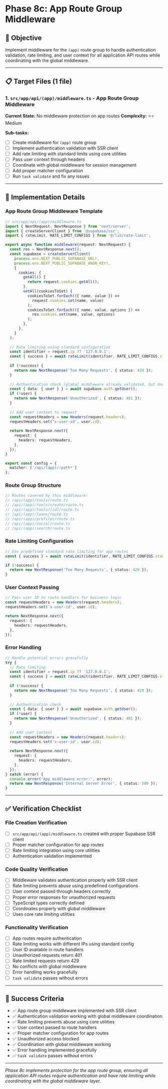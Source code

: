 # Phase 8c: App Route Group Middleware

## 🎯 Objective
Implement middleware for the `(app)` route group to handle authentication validation, rate limiting, and user context for all application API routes while coordinating with the global middleware.

---

## 📋 Target Files (1 file)

### 1. `src/app/api/(app)/middleware.ts` - App Route Group Middleware
**Current State:** No middleware protection on app routes
**Complexity:** ⭐⭐ Medium

**Sub-tasks:**
- [ ] Create middleware for `(app)` route group
- [ ] Implement authentication validation with SSR client
- [ ] Add rate limiting with standard limits using core utilities
- [ ] Pass user context through headers
- [ ] Coordinate with global middleware for session management
- [ ] Add proper matcher configuration
- [ ] Run `task validate` and fix any issues

---

## 🚀 Implementation Details

### App Route Group Middleware Template
```typescript
// src/app/api/(app)/middleware.ts
import { NextRequest, NextResponse } from 'next/server';
import { createServerClient } from '@supabase/ssr';
import { rateLimit, RATE_LIMIT_CONFIGS } from '@/lib/rate-limit';

export async function middleware(request: NextRequest) {
  const res = NextResponse.next();
  const supabase = createServerClient(
    process.env.NEXT_PUBLIC_SUPABASE_URL!,
    process.env.NEXT_PUBLIC_SUPABASE_ANON_KEY!,
    {
      cookies: {
        getAll() {
          return request.cookies.getAll();
        },
        setAll(cookiesToSet) {
          cookiesToSet.forEach(({ name, value }) =>
            request.cookies.set(name, value)
          );
          cookiesToSet.forEach(({ name, value, options }) =>
            res.cookies.set(name, value, options)
          );
        },
      },
    }
  );
  
  // Rate limiting using standard configuration
  const identifier = request.ip ?? '127.0.0.1';
  const { success } = await rateLimit(identifier, RATE_LIMIT_CONFIGS.standard);
  
  if (!success) {
    return new NextResponse('Too Many Requests', { status: 429 });
  }
  
  // Authentication check (global middleware already validated, but double-check)
  const { data: { user } } = await supabase.auth.getUser();
  if (!user) {
    return new NextResponse('Unauthorized', { status: 401 });
  }
  
  // Add user context to request
  const requestHeaders = new Headers(request.headers);
  requestHeaders.set('x-user-id', user.id);
  
  return NextResponse.next({
    request: {
      headers: requestHeaders,
    },
  });
}

export const config = {
  matcher: ['/api/(app)/:path*']
};
```

### Route Group Structure
```typescript
// Routes covered by this middleware:
// /api/(app)/tools/route.ts
// /api/(app)/tools/create/route.ts
// /api/(app)/tools/[id]/route.ts
// /api/(app)/loans/route.ts
// /api/(app)/profiles/route.ts
// /api/(app)/social/route.ts
// /api/(app)/search/route.ts
```

### Rate Limiting Configuration
```typescript
// Use predefined standard rate limiting for app routes
const { success } = await rateLimit(identifier, RATE_LIMIT_CONFIGS.standard);

if (!success) {
  return new NextResponse('Too Many Requests', { status: 429 });
}
```

### User Context Passing
```typescript
// Pass user ID to route handlers for business logic
const requestHeaders = new Headers(request.headers);
requestHeaders.set('x-user-id', user.id);

return NextResponse.next({
  request: {
    headers: requestHeaders,
  },
});
```

### Error Handling
```typescript
// Handle potential errors gracefully
try {
  // Rate limiting
  const identifier = request.ip ?? '127.0.0.1';
  const { success } = await rateLimit(identifier, RATE_LIMIT_CONFIGS.standard);
  
  if (!success) {
    return new NextResponse('Too Many Requests', { status: 429 });
  }
  
  // Authentication check
  const { data: { user } } = await supabase.auth.getUser();
  if (!user) {
    return new NextResponse('Unauthorized', { status: 401 });
  }
  
  // Add user context
  const requestHeaders = new Headers(request.headers);
  requestHeaders.set('x-user-id', user.id);
  
  return NextResponse.next({
    request: {
      headers: requestHeaders,
    },
  });
} catch (error) {
  console.error('App middleware error:', error);
  return new NextResponse('Internal Server Error', { status: 500 });
}
```

---

## ✅ Verification Checklist

### File Creation Verification
- [ ] `src/app/api/(app)/middleware.ts` created with proper Supabase SSR client
- [ ] Proper matcher configuration for app routes
- [ ] Rate limiting integration using core utilities
- [ ] Authentication validation implemented

### Code Quality Verification
- [ ] Middleware validates authentication properly with SSR client
- [ ] Rate limiting prevents abuse using predefined configurations
- [ ] User context passed through headers correctly
- [ ] Proper error responses for unauthorized requests
- [ ] TypeScript types correctly defined
- [ ] Coordinates properly with global middleware
- [ ] Uses core rate limiting utilities

### Functionality Verification
- [ ] App routes require authentication
- [ ] Rate limiting works with different IPs using standard config
- [ ] User ID available in route handlers
- [ ] Unauthorized requests return 401
- [ ] Rate limited requests return 429
- [ ] No conflicts with global middleware
- [ ] Error handling works gracefully
- [ ] `task validate` passes without errors

---

## 🎯 Success Criteria

- ✅ App route group middleware implemented with SSR client
- ✅ Authentication validation working with global middleware coordination
- ✅ Rate limiting prevents abuse using core utilities
- ✅ User context passed to route handlers
- ✅ Proper matcher configuration for app routes
- ✅ Unauthorized access blocked
- ✅ Coordination with global middleware working
- ✅ Error handling implemented gracefully
- ✅ `task validate` passes without errors

---

*Phase 8c implements protection for the app route group, ensuring all application API routes require authentication and have rate limiting while coordinating with the global middleware layer.*
